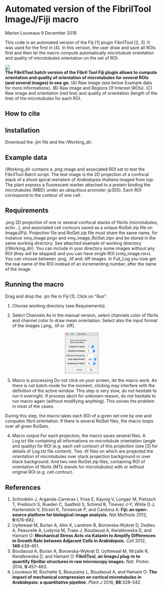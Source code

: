 Automated version of the FibrilTool ImageJ/Fiji macro
================
Marion Louveaux
9 December 2018

This code is an automated version of the Fiji \[1\] plugin FibrilTool \[2, 3\]. It was used for the first in \[4\]. In this version, the user draw and save all ROIs first and then let the macro compute automatically microtubule orientation and quality of microtubules orientation on the set of ROI.

<img src="images/FibrilTool_Batch.png" style="display: block; margin: auto;" /> **The FibrilTool batch version of the Fibril Tool Fiji plugin allows to compute orientation and quality of orientation of microtubules for several ROIs (and several images) in one go.** (A) Raw image (see below Example data for more informations). (B) Raw image and Regions Of Interest (ROIs). (C) Raw image and orientation (red line) and quality of orientation (length of the line) of the microtubules for each ROI.

How to cite
-----------

Installation
------------

Download the .ijm file and the /Working\_dir.

Example data
------------

/Working\_dir contains a .png image and associated ROI set to test the FibrilTool Batch script. The test image is the 2D projection of a confocal stack of a shoot apical meristem of *Arabidopsis thaliana* imaged from top. The plant express a fluorescent marker attached to a protein binding the microtubules (MBD) under an ubiquitous promoter (p35S). Each ROI correspond to the contour of one cell.

Requirements
------------

.png 2D projection of one or several confocal stacks of fibrils (microtubules, actin…), and associated cell contours saved as a unique RoiSet.zip file on ImageJ/Fiji. Projection file and RoiSet.zip file must share the same name, for instance «my\_image.png» and «my\_image\_RoiSet.zip» and be stored in the same working directory. See attached example of working directory (/Working\_dir). You can include in your directory some images without any ROI (they will be skipped) and you can have single ROI («my\_image.roi»). You can choose between .png, .tif and .tiff images. In Full\_Log you now get the real name of the ROI instead of an incrementing number, after the name of the image.

Running the macro
-----------------

Drag and drop the .ijm file in Fiji \[1\]. Click on "Run".

1) Choose working directory (see Requirements).

2) Select Channels
As in the manual version, select channels color of fibrils and channel color to draw mean orientation. Select also the input format of the images (.png, .tif or .tiff).

<img src="images/starting_menu.png" width="22%" style="display: block; margin: auto;" />

3) Macro is processing
Do not click on your screen, let the macro work. As there is not batch mode for the moment, clicking may interfere with the definition of the active window. This step is very slow, do not hesitate to run it overnight. If process abort for unknown reason, do not hesitate to run macro again (without modifying anything). This solves the problem in most of the cases.

During this step, the macro takes each ROI of a given set one by one and computes fibril orientation. If there is several RoiSet files, the macro loops over all given RoiSets.

4) Macro output
For each projection, the macro saves several files. A Log.txt file containing all informations on microtubule orientation (angle and quality) for ROI (e.g. each cell contour) of this projection (see \[3\] for details of Log.txt file content). Two .tif files on which are projected the orientation of microtubules over stack projection background or over black background. And two new RoiSet.zip files, containing ROI of orientation of fibrils (MTs stands for microtubules) with or without original ROI (e.g. cell contour).

References
----------

1.  Schindelin J, Arganda-Carreras I, Frise E, Kaynig V, Longair M, Pietzsch T, Preibisch S, Rueden C, Saalfeld S, Schmid B, Tinevez J-Y, White D J, Hartenstein V, Eliceiri K, Tomancak P, and Cardona A: **Fiji: an open-source platform for biological-image analysis.** *Nat Methods* 2012, **9**:676–682.
2.  Uyttewaal M, Burian A, Alim K, Landrein B, Borowska-Wykret D, Dedieu A, Peaucelle A, Ludynia M, Traas J, Boudaoud A, Kwiatkowska D, and Hamant O: **Mechanical Stress Acts via Katanin to Amplify Differences in Growth Rate between Adjacent Cells in Arabidopsis.** *Cell* 2012, **149**:439–451.
3.  Boudaoud A, Burian A, Borowska-Wykręt D, Uyttewaal M, Wrzalik R, Kwiatkowska D, and Hamant O: **FibrilTool, an ImageJ plug-in to quantify fibrillar structures in raw microscopy images.** *Nat. Protoc.* 2014, **9**:457–463.
4.  Louveaux M, Rochette S, Beauzamy L, Boudaoud A, and Hamant O: **The impact of mechanical compression on cortical microtubules in Arabidopsis: a quantitative pipeline.** *Plant J* 2016, **88**:328–342.
